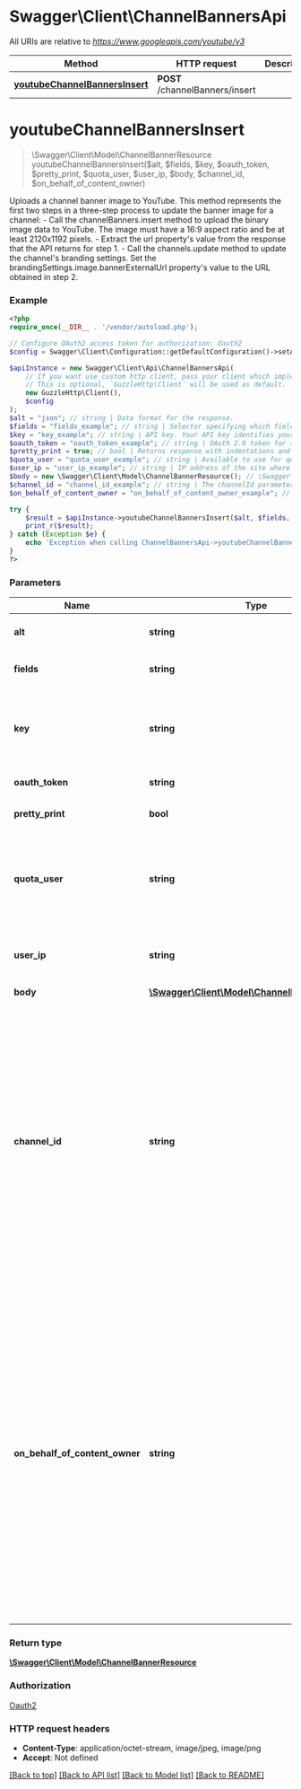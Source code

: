 # Swagger\Client\ChannelBannersApi

All URIs are relative to *https://www.googleapis.com/youtube/v3*

Method | HTTP request | Description
------------- | ------------- | -------------
[**youtubeChannelBannersInsert**](ChannelBannersApi.md#youtubeChannelBannersInsert) | **POST** /channelBanners/insert | 


# **youtubeChannelBannersInsert**
> \Swagger\Client\Model\ChannelBannerResource youtubeChannelBannersInsert($alt, $fields, $key, $oauth_token, $pretty_print, $quota_user, $user_ip, $body, $channel_id, $on_behalf_of_content_owner)



Uploads a channel banner image to YouTube. This method represents the first two steps in a three-step process to update the banner image for a channel:  - Call the channelBanners.insert method to upload the binary image data to YouTube. The image must have a 16:9 aspect ratio and be at least 2120x1192 pixels. - Extract the url property's value from the response that the API returns for step 1. - Call the channels.update method to update the channel's branding settings. Set the brandingSettings.image.bannerExternalUrl property's value to the URL obtained in step 2.

### Example
```php
<?php
require_once(__DIR__ . '/vendor/autoload.php');

// Configure OAuth2 access token for authorization: Oauth2
$config = Swagger\Client\Configuration::getDefaultConfiguration()->setAccessToken('YOUR_ACCESS_TOKEN');

$apiInstance = new Swagger\Client\Api\ChannelBannersApi(
    // If you want use custom http client, pass your client which implements `GuzzleHttp\ClientInterface`.
    // This is optional, `GuzzleHttp\Client` will be used as default.
    new GuzzleHttp\Client(),
    $config
);
$alt = "json"; // string | Data format for the response.
$fields = "fields_example"; // string | Selector specifying which fields to include in a partial response.
$key = "key_example"; // string | API key. Your API key identifies your project and provides you with API access, quota, and reports. Required unless you provide an OAuth 2.0 token.
$oauth_token = "oauth_token_example"; // string | OAuth 2.0 token for the current user.
$pretty_print = true; // bool | Returns response with indentations and line breaks.
$quota_user = "quota_user_example"; // string | Available to use for quota purposes for server-side applications. Can be any arbitrary string assigned to a user, but should not exceed 40 characters. Overrides userIp if both are provided.
$user_ip = "user_ip_example"; // string | IP address of the site where the request originates. Use this if you want to enforce per-user limits.
$body = new \Swagger\Client\Model\ChannelBannerResource(); // \Swagger\Client\Model\ChannelBannerResource | 
$channel_id = "channel_id_example"; // string | The channelId parameter identifies the YouTube channel to which the banner is uploaded. The channelId parameter was introduced as a required parameter in May 2017. As this was a backward-incompatible change, channelBanners.insert requests that do not specify this parameter will not return an error until six months have passed from the time that the parameter was introduced. Please see the API Terms of Service for the official policy regarding backward incompatible changes and the API revision history for the exact date that the parameter was introduced.
$on_behalf_of_content_owner = "on_behalf_of_content_owner_example"; // string | Note: This parameter is intended exclusively for YouTube content partners.  The onBehalfOfContentOwner parameter indicates that the request's authorization credentials identify a YouTube CMS user who is acting on behalf of the content owner specified in the parameter value. This parameter is intended for YouTube content partners that own and manage many different YouTube channels. It allows content owners to authenticate once and get access to all their video and channel data, without having to provide authentication credentials for each individual channel. The CMS account that the user authenticates with must be linked to the specified YouTube content owner.

try {
    $result = $apiInstance->youtubeChannelBannersInsert($alt, $fields, $key, $oauth_token, $pretty_print, $quota_user, $user_ip, $body, $channel_id, $on_behalf_of_content_owner);
    print_r($result);
} catch (Exception $e) {
    echo 'Exception when calling ChannelBannersApi->youtubeChannelBannersInsert: ', $e->getMessage(), PHP_EOL;
}
?>
```

### Parameters

Name | Type | Description  | Notes
------------- | ------------- | ------------- | -------------
 **alt** | **string**| Data format for the response. | [optional] [default to json]
 **fields** | **string**| Selector specifying which fields to include in a partial response. | [optional]
 **key** | **string**| API key. Your API key identifies your project and provides you with API access, quota, and reports. Required unless you provide an OAuth 2.0 token. | [optional]
 **oauth_token** | **string**| OAuth 2.0 token for the current user. | [optional]
 **pretty_print** | **bool**| Returns response with indentations and line breaks. | [optional] [default to true]
 **quota_user** | **string**| Available to use for quota purposes for server-side applications. Can be any arbitrary string assigned to a user, but should not exceed 40 characters. Overrides userIp if both are provided. | [optional]
 **user_ip** | **string**| IP address of the site where the request originates. Use this if you want to enforce per-user limits. | [optional]
 **body** | [**\Swagger\Client\Model\ChannelBannerResource**](../Model/ChannelBannerResource.md)|  | [optional]
 **channel_id** | **string**| The channelId parameter identifies the YouTube channel to which the banner is uploaded. The channelId parameter was introduced as a required parameter in May 2017. As this was a backward-incompatible change, channelBanners.insert requests that do not specify this parameter will not return an error until six months have passed from the time that the parameter was introduced. Please see the API Terms of Service for the official policy regarding backward incompatible changes and the API revision history for the exact date that the parameter was introduced. | [optional]
 **on_behalf_of_content_owner** | **string**| Note: This parameter is intended exclusively for YouTube content partners.  The onBehalfOfContentOwner parameter indicates that the request&#39;s authorization credentials identify a YouTube CMS user who is acting on behalf of the content owner specified in the parameter value. This parameter is intended for YouTube content partners that own and manage many different YouTube channels. It allows content owners to authenticate once and get access to all their video and channel data, without having to provide authentication credentials for each individual channel. The CMS account that the user authenticates with must be linked to the specified YouTube content owner. | [optional]

### Return type

[**\Swagger\Client\Model\ChannelBannerResource**](../Model/ChannelBannerResource.md)

### Authorization

[Oauth2](../../README.md#Oauth2)

### HTTP request headers

 - **Content-Type**: application/octet-stream, image/jpeg, image/png
 - **Accept**: Not defined

[[Back to top]](#) [[Back to API list]](../../README.md#documentation-for-api-endpoints) [[Back to Model list]](../../README.md#documentation-for-models) [[Back to README]](../../README.md)

